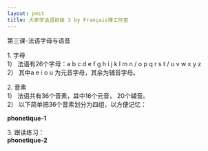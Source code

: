 ```yaml
---
layout: post
title: 大家学法语初级 3 by Français博工作室
---
```


<p>第三课-法语字母与语音</p>
<p>1.	字母<br />1）	法语有26个字母：a b c d e f g  h i j k l m n / o p q r s t / u v w x y z<br />2）	其中a e i o u 为元音字母，其余为辅音字母。</p>
<p>2.	音素<br />1）	法语共有36个音素，其中16个元音， 20个辅音。<br />2）	以下简单把36个音素划分为四组，以方便记忆：</p>
<p><a href="/node/152"></a><strong>phonetique-1</strong></p>
<p>3. 跟读练习：<br /><a href="/node/153"></a><strong>phonetique-2</strong></p>
